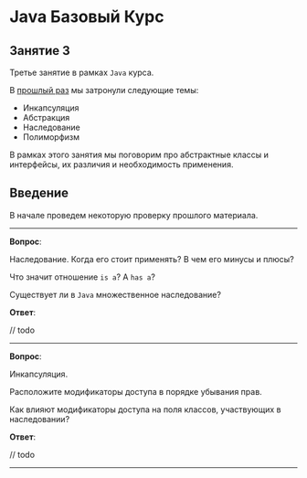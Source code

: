 # Java Базовый Курс

## Занятие 3

Третье занятие в рамках `Java` курса.

В [прошлый раз](./second.md) мы затронули следующие темы:

* Инкапсуляция
* Абстракция
* Наследование
* Полиморфизм

В рамках этого занятия мы поговорим про абстрактные классы и интерфейсы, их различия и необходимость применения.

## Введение

В начале проведем некоторую проверку прошлого материала.

---

**Вопрос**:

Наследование.
Когда его стоит применять?
В чем его минусы и плюсы?

Что значит отношение `is a`? А `has a`?

Существует ли в `Java` множественное наследование?

**Ответ**:

// todo

---

**Вопрос**:

Инкапсуляция.

Расположите модификаторы доступа в порядке убывания прав.

Как влияют модификаторы доступа на поля классов, участвующих в наследовании?

**Ответ**:

// todo

---

